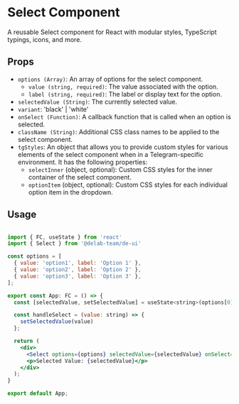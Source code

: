 # Select Component

A reusable Select component for React with modular styles, TypeScript typings, icons, and more.

## Props
- `options (Array)`: An array of options for the select component.
  - `value (string, required)`: The value associated with the option.
  - `label (string, required)`: The label or display text for the option.
- `selectedValue (String)`: The currently selected value.
- `variant`: 'black' | 'white'
- `onSelect (Function)`: A callback function that is called when an option is selected.
- `className (String)`: Additional CSS class names to be applied to the select component.
- `tgStyles`: An object that allows you to provide custom styles for various elements of the select component when in a Telegram-specific environment. It has the following properties:
    - `selectInner` (object, optional): Custom CSS styles for the inner container of the select component.
    - `optionItem` (object, optional): Custom CSS styles for each individual option item in the dropdown.

## Usage

```jsx

import { FC, useState } from 'react'
import { Select } from '@delab-team/de-ui'

const options = [
  { value: 'option1', label: 'Option 1' },
  { value: 'option2', label: 'Option 2' },
  { value: 'option3', label: 'Option 3' },
];

export const App: FC = () => {
  const [selectedValue, setSelectedValue] = useState<string>(options[0].value)

  const handleSelect = (value: string) => {
    setSelectedValue(value)
  };

  return (
    <div>
      <Select options={options} selectedValue={selectedValue} onSelect={handleSelect} tgStyles={{ selectInner: { background: '#2E7DDB' } }} />
      <p>Selected Value: {selectedValue}</p>
    </div>
  );
}

export default App;

```